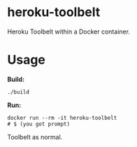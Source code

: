 # heroku-toolbelt

Heroku Toolbelt within a Docker container.

# Usage

__Build:__

    ./build

__Run:__

    docker run --rm -it heroku-toolbelt
    # $ (you got prompt)

Toolbelt as normal.
